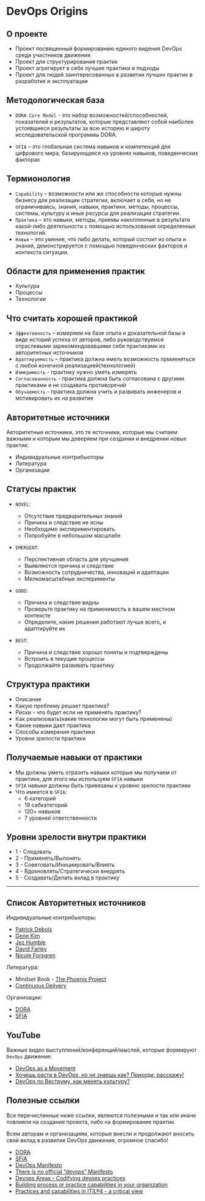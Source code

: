 # DevOps Origins

## О проекте

- Проект посвященный формированию единого видения DevOps среди участников движения
- Проект для структурирования практик
- Проект агрегирует в себе лучшие практики и подходы
- Проект для людей заинтересованных в развитии лучших практик в разработке и эксплуатации

## Методологическая база

- `DORA Core Model` - это набор возможностей/способностей, показателей и результатов, которые представляют собой наиболее устоявшиеся результаты за всю историю и широту исследовательской программы DORA.

- `SFIA` – это глобальная система навыков и компетенций для цифрового мира, базирующаяся на уровнях навыков, поведенческих факторах

## Термионология

- `Capability` – возможности или же способности которые нужны бизнесу для реализации стратегии, включает в себя, но не ограничиваясь, знания, навыки, практики, методы, процессы, системы, культуру и иные ресурсы для реализации стратегии.
- `Практика` – это навыки, методы, приемы накопленные в результате какой-либо деятельности с помощью использования определенных технологий.
- `Навык` – это умение, что либо делать, который состоит из опыта и знаний, демонстрируется с помощью поведенческих факторов и контекста ситуации.

## Области для применения практик

- Культура
- Процессы
- Технологии

## Что считать хорошей практикой

- `Эффективность` – измеряем на базе опыта и доказательной базы в виде историй успеха от авторов, либо руководствуемся отраслевыми зарекомендовавшими себя практиками из авторитетных источников
- `Адаптируемость` – практика должна иметь возможность прмиеняться с любой конечной реализацией(технологией)
- `Измеримость` - практику нужно уметь измерять
- `Согласованность` - практика должна быть согласована с другими практиками и не создавать противоречий
- `Обучаемость` - практика должна учить и развивать инженеров и мотивировать их на развитие

## Авторитетные источники

Авторитетные источники, это те источники, которые мы считаем важными и которым мы доверяем при создании и внедрении новых практик:

- Индивидуальные контрибьюторы
- Литература
- Организации

## Статусы практик

- `NOVEL`:
  - Отсутствие предварительных знаний
  - Причина и следствие не ясны
  - Необходимо экспериментировать
  - Попробуйте в небольшом масштабе

- `EMERGENT`:
  - Перспективная область для улучшения
  - Выявляются причина и следствие
  - Возможность сотрудничества, инноваций и адаптации
  - Мелкомасштабные эксперименты

- `GOOD`:
  - Причина и следствие видны
  - Проверьте практику на применимость в вашем местном контексте
  - Определите, какие решения работают лучше всего, и адаптируйте их

- `BEST`:
  - Причина и следствие хорошо поняты и подтверждены
  - Встроить в текущие процессы
  - Продолжайте развивать практику

## Структура практики

- Описание
- Какую проблему решает практика?
- Риски - что будет если не применять практику?
- Как реализовать(какие технологии могут быть применены)
- Какие навыки дает практика
- Способы измерения практики
- Уровни зрелости практики

## Получаемые навыки от практики

- Мы должны уметь отразить навыки которые мы получаем от практики, для этого мы используем `SFIA` навыки
- `SFIA` навыки должны быть привязаны к уровню зрелости практики
- Что имеется в `SFIA`:
  - 6 категорий​
  - 19 сабкатегорий​
  - 120+ навыков
  - 7 уровней ответственности​

## Уровни зрелости внутри практики

- 1 - Следовать
- 2 - Применять/Выпонять
- 3 - Советовать/Инициировать/Влиять
- 4 - Вдохновлять/Стратегически внедрять
- 5 - Создавать/Делать вклад в практику

---

## Список Авторитетных источников

Индивидуальные контрибьюторы:

- [Patrick Debois](https://www.linkedin.com/in/patrickdebois/)
- [Gene Kim](https://www.linkedin.com/in/realgenekim/)
- [Jez Humble](https://www.linkedin.com/in/jez-humble/)
- [David Farley](https://www.linkedin.com/in/dave-farley-a67927/)
- [Nicole Forsgren](https://www.linkedin.com/in/nicolefv/)

Литература:

- Mindset Book - [The Phoenix Project](https://itrevolution.com/product/the-phoenix-project/)
- [Continuous Delivery](https://martinfowler.com/books/continuousDelivery.html)

Организации:

- [DORA](https://dora.dev/)
- [SFIA](https://sfia-online.org/en)

## YouTube

Важные видео выступлений/конференций/мыслей, которые формируют `DevOps` движение:

- [DevOps as a Movement](https://www.youtube.com/watch?v=cVPYboKqR7k)
- [Хочешь расти в DevOps, но не знаешь как? Приходи, расскажу!](https://youtu.be/PrqjaGrdfAk?si=ankSuwbzt3Mfo-XP)
- [DevOps по Веструму, как менять культуру?](https://youtu.be/SCYEzZZahhs?si=Ly1fBmYJE4iuiT49)

## Полезные ссылки

Все перечисленные ниже ссылки, являются полезными и так или иначе повлияли на создание проекта, либо на формирование практик.

Всем авторам и организациям, которые внесли и продолжают вносить свой вклад в развитие DevOps движения, огромное спасибо!

- [DORA](https://dora.dev/)
- [SFIA](https://sfia-online.org/en)
- [DevOps Manifesto](https://sites.google.com/a/jezhumble.net/devops-manifesto/)
- [There is no official “devops” Manifesto](https://www.jedi.be/blog/2015/01/05/devops-modelling-theory-practice-and-caveats/)
- [Devops Areas - Codifying devops practices](https://www.jedi.be/blog/2012/05/12/codifying-devops-area-practices/)
- [Building process or practice capabilities in your organization](https://www.linkedin.com/pulse/building-information-governance-capabilities-your-achraf-elgh%C3%A9riany/)
- [Practices and capabilities in ITIL®4 - a critical view](https://www.linkedin.com/pulse/practices-capabilities-itil4-critical-view-ben-kalland)
